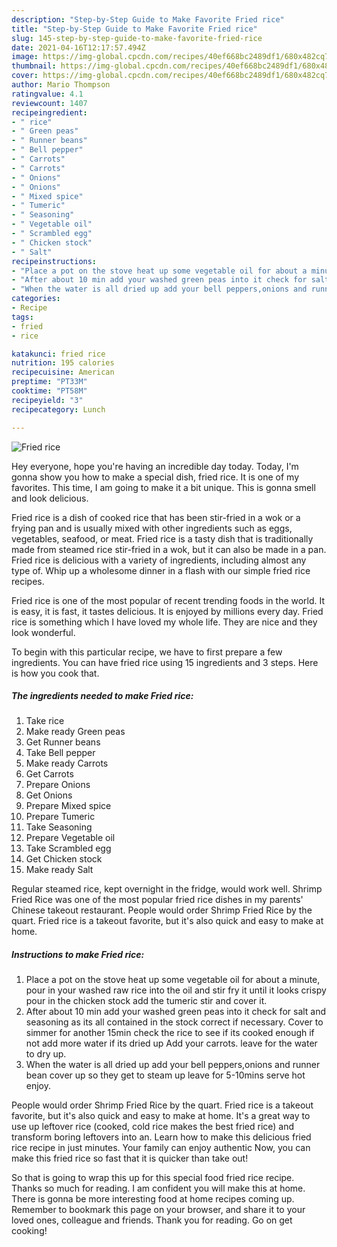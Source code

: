 ```yaml
---
description: "Step-by-Step Guide to Make Favorite Fried rice"
title: "Step-by-Step Guide to Make Favorite Fried rice"
slug: 145-step-by-step-guide-to-make-favorite-fried-rice
date: 2021-04-16T12:17:57.494Z
image: https://img-global.cpcdn.com/recipes/40ef668bc2489df1/680x482cq70/fried-rice-recipe-main-photo.jpg
thumbnail: https://img-global.cpcdn.com/recipes/40ef668bc2489df1/680x482cq70/fried-rice-recipe-main-photo.jpg
cover: https://img-global.cpcdn.com/recipes/40ef668bc2489df1/680x482cq70/fried-rice-recipe-main-photo.jpg
author: Mario Thompson
ratingvalue: 4.1
reviewcount: 1407
recipeingredient:
- " rice"
- " Green peas"
- " Runner beans"
- " Bell pepper"
- " Carrots"
- " Carrots"
- " Onions"
- " Onions"
- " Mixed spice"
- " Tumeric"
- " Seasoning"
- " Vegetable oil"
- " Scrambled egg"
- " Chicken stock"
- " Salt"
recipeinstructions:
- "Place a pot on the stove heat up some vegetable oil for about a minute, pour in your washed raw rice into the oil and stir fry it until it looks crispy pour in the chicken stock add the tumeric stir and cover it."
- "After about 10 min add your washed green peas into it check for salt and seasoning as its all contained in the stock correct if necessary. Cover to simmer for another 15min check the rice to see if its cooked enough if not add more water if its dried up Add your carrots. leave for the water to dry up."
- "When the water is all dried up add your bell peppers,onions and runner bean cover up so they get to steam up leave for 5-10mins serve hot enjoy."
categories:
- Recipe
tags:
- fried
- rice

katakunci: fried rice 
nutrition: 195 calories
recipecuisine: American
preptime: "PT33M"
cooktime: "PT58M"
recipeyield: "3"
recipecategory: Lunch

---
```



![Fried rice](https://img-global.cpcdn.com/recipes/40ef668bc2489df1/680x482cq70/fried-rice-recipe-main-photo.jpg)

Hey everyone, hope you're having an incredible day today. Today, I'm gonna show you how to make a special dish, fried rice. It is one of my favorites. This time, I am going to make it a bit unique. This is gonna smell and look delicious.

Fried rice is a dish of cooked rice that has been stir-fried in a wok or a frying pan and is usually mixed with other ingredients such as eggs, vegetables, seafood, or meat. Fried rice is a tasty dish that is traditionally made from steamed rice stir-fried in a wok, but it can also be made in a pan. Fried rice is delicious with a variety of ingredients, including almost any type of. Whip up a wholesome dinner in a flash with our simple fried rice recipes.

Fried rice is one of the most popular of recent trending foods in the world. It is easy, it is fast, it tastes delicious. It is enjoyed by millions every day. Fried rice is something which I have loved my whole life. They are nice and they look wonderful.


To begin with this particular recipe, we have to first prepare a few ingredients. You can have fried rice using 15 ingredients and 3 steps. Here is how you cook that.

<!--inarticleads1-->

##### The ingredients needed to make Fried rice:

1. Take  rice
1. Make ready  Green peas
1. Get  Runner beans
1. Take  Bell pepper
1. Make ready  Carrots
1. Get  Carrots
1. Prepare  Onions
1. Get  Onions
1. Prepare  Mixed spice
1. Prepare  Tumeric
1. Take  Seasoning
1. Prepare  Vegetable oil
1. Take  Scrambled egg
1. Get  Chicken stock
1. Make ready  Salt


Regular steamed rice, kept overnight in the fridge, would work well. Shrimp Fried Rice was one of the most popular fried rice dishes in my parents&#39; Chinese takeout restaurant. People would order Shrimp Fried Rice by the quart. Fried rice is a takeout favorite, but it&#39;s also quick and easy to make at home. 

<!--inarticleads2-->

##### Instructions to make Fried rice:

1. Place a pot on the stove heat up some vegetable oil for about a minute, pour in your washed raw rice into the oil and stir fry it until it looks crispy pour in the chicken stock add the tumeric stir and cover it.
1. After about 10 min add your washed green peas into it check for salt and seasoning as its all contained in the stock correct if necessary. Cover to simmer for another 15min check the rice to see if its cooked enough if not add more water if its dried up Add your carrots. leave for the water to dry up.
1. When the water is all dried up add your bell peppers,onions and runner bean cover up so they get to steam up leave for 5-10mins serve hot enjoy.


People would order Shrimp Fried Rice by the quart. Fried rice is a takeout favorite, but it&#39;s also quick and easy to make at home. It&#39;s a great way to use up leftover rice (cooked, cold rice makes the best fried rice) and transform boring leftovers into an. Learn how to make this delicious fried rice recipe in just minutes. Your family can enjoy authentic Now, you can make this fried rice so fast that it is quicker than take out! 

So that is going to wrap this up for this special food fried rice recipe. Thanks so much for reading. I am confident you will make this at home. There is gonna be more interesting food at home recipes coming up. Remember to bookmark this page on your browser, and share it to your loved ones, colleague and friends. Thank you for reading. Go on get cooking!
